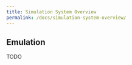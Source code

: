 ```yaml
---
title: Simulation System Overview
permalink: /docs/simulation-system-overview/
---
```


## Emulation

TODO
